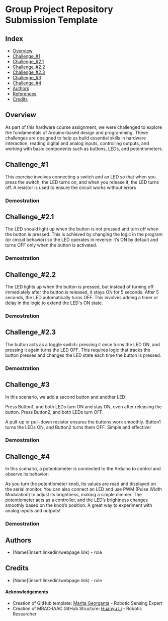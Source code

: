 # Group Project Repository Submission Template 
## Index
  - [Overview](#overview) 
  - [Challenge_#1](#challenge_#1)
  - [Challenge_#2.1](#challenge_#2.1)
  - [Challenge_#2.2](#challenge_#2.2)
  - [Challenge_#2.3](#challenge_#2.3)
  - [Challenge_#3](#challenge_#3)
  - [Challenge_#4](#challenge_#4)
  - [Authors](#authors)
  - [References](#references)
  - [Credits](#credits)
<!--  Other options to write Readme
  - [Deployment](#deployment)
  - [Used or Referenced Projects](Used-or-Referenced-Projects)
-->

## Overview
<!-- Write Overview about this project -->
As part of this hardware course assignment, we were challenged to explore the fundamentals of Arduino-based design and programming. These challenges are designed to help us build essential skills in hardware interaction, reading digital and analog inputs, controlling outputs, and working with basic components such as buttons, LEDs, and potentiometers.


## Challenge_#1
<!-- Write Overview about this project -->
This exercise involves connecting a switch and an LED so that when you press the switch, the LED turns on, and when you release it, the LED turns off. A resistor is used to ensure the circuit works without errors

### Demostration

## Challenge_#2.1
<!-- Write Overview about this project -->
The LED should light up when the button is not pressed and turn off when the button is pressed. This is achieved by changing the logic in the program (or circuit behavior) so the LED operates in reverse: it’s ON by default and turns OFF only when the button is activated.

### Demostration

## Challenge_#2.2
<!-- Write Overview about this project -->
The LED lights up when the button is pressed, but instead of turning off immediately after the button is released, it stays ON for 5 seconds. After 5 seconds, the LED automatically turns OFF. This involves adding a timer or delay in the logic to extend the LED's ON state.

### Demostration

## Challenge_#2.3
<!-- Write Overview about this project -->
The button acts as a toggle switch: pressing it once turns the LED ON, and pressing it again turns the LED OFF. This requires logic that tracks the button presses and changes the LED state each time the button is pressed.

### Demostration

## Challenge_#3
<!-- Write Overview about this project -->
In this scenario, we add a second button and another LED:

Press Button1, and both LEDs turn ON and stay ON, even after releasing the button.
Press Button2, and both LEDs turn OFF.

A pull-up or pull-down resistor ensures the buttons work smoothly. Button1 turns the LEDs ON, and Button2 turns them OFF. Simple and effective!

### Demostration

## Challenge_#4
<!-- Write Overview about this project -->
In this scenario, a potentiometer is connected to the Arduino to control and observe its behavior:

As you turn the potentiometer knob, its values are read and displayed on the serial monitor.
You can also connect an LED and use PWM (Pulse Width Modulation) to adjust its brightness, making a simple dimmer.
The potentiometer acts as a controller, and the LED’s brightness changes smoothly based on the knob’s position. A great way to experiment with analog inputs and outputs!

### Demostration

## Authors
  - [Name](insert linkedin/webpage link) - role

## Credits
  - [Name](insert linkedin/webpage link) - role

<!--  DO NOT REMOVE
-->
#### Acknowledgements

- Creation of GitHub template: [Marita Georganta](https://www.linkedin.com/in/marita-georganta/) - Robotic Sensing Expert
- Creation of MRAC-IAAC GitHub Structure: [Huanyu Li](https://www.linkedin.com/in/huanyu-li-457590268/) - Robotic Researcher


